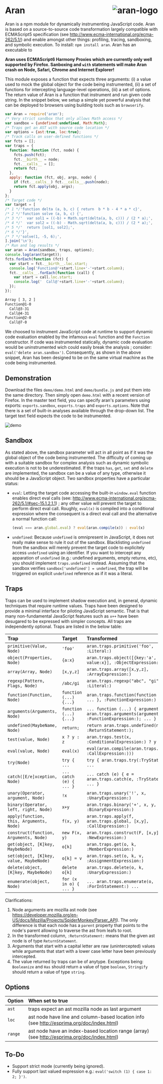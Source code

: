 # Aran <img src="aran.png" align="right" alt="aran-logo" title="Aran Linvail"/>

Aran is a npm module for dynamically instrumenting JavaScript code. Aran is based on a source-to-source code transformation largely compatible with ECMAScript5 specification (see http://www.ecma-international.org/ecma-262/5.1/) and enable amongst other things: profiling, tracing, sandboxing, and symbolic execution. To install: `npm install aran`. Aran has an executable to 

**Aran uses ECMAScript6 Harmony Proxies which are currently only well supported by Firefox. Sanboxing and `with` statements will make Aran crash on Node, Safari, Chrome and Internet Explorer!**

This module exposes a function that expects three arguments: (i) a value used to mock the global object for the code being instrumented, (ii) a set of functions for intercepting language-level operations, (iii) a set of options. The return value of Aran is a function that instrument and run given code string. In the snippet below, we setup a simple yet powerful analysis that can be deployed to browsers using building tools such as `browserify`.

```javascript
var Aran = require('aran');
/* Very strict sandbox that only allows Math access */
var sandbox = {undefined:undefined, Math:Math};
/* Traps get an AST with source code location */
var options = {ast:true, loc:true};
/* Track calls on user-defined functions */
var fcts = [];
var traps = {
  function: function (fct, node) {
    fcts.push(fct);
    fct.__birth__ = node;
    fct.__calls__ = [];
    return fct;
  },
  apply: function (fct, obj, args, node) {
    if (fct.__calls__) fct.__calls__.push(node);
    return fct.apply(obj, args);
  }
};
/* Target code */
var target = [
/* 1 */'function delta (a, b, c) { return  b * b - 4 * a * c}',
/* 2 */'function solve (a, b, c) {',
/* 3 */'  var sol1 = ((-b) + Math.sqrt(delta(a, b, c))) / (2 * a);',
/* 4 */'  var sol2 = ((-b) - Math.sqrt(delta(a, b, c))) / (2 * a);',
/* 5 */'  return [sol1, sol2];',
/* 6 */'}',
/* 7 */'solve(1, -5, 6);',
].join('\n');
/* Run and log results */
var aran = Aran(sandbox, traps, options);
console.log(aran(target));
fcts.forEach(function (fct) {
  var start = fct.__birth__.loc.start;
  console.log('Function@'+start.line+'-'+start.column);
  fct.__calls__.forEach(function (call) {
    var start = call.loc.start;
    console.log('  Call@'+start.line+'-'+start.column);
  });
});
```

```bash
Array [ 3, 2 ]
Function@1-0
  Call@3-31
  Call@4-31
Function@2-0
  Call@7-0
```

We choosed to instrument JavaScript code at runtime to support dynamic code evaluation enabled by the infamous `eval` function and the `Function` constructor. If code was instrumented statically, dynamic code evaluation would be uninstrumented wich could easily break the analysis ; consider: `eval('delete aran.sandbox')`. Consequently, as shown in the above snippet, Aran has been designed to be on the same virtual machine as the code being instrumented.

## Demonstration

Download the files `demo/demo.html` and `demo/bundle.js` and put them into the same directory. Then simply open `demo.html` with a recent version of Firefox. In the master text field, you can specify aran's parameters using exports: `exports.sandbox`, `exports.traps` and `exports.options`. Note that there is a set of built-in analyses available through the drop-down list. The target text field expects the code to be instrumented.

<img src="demo.png" align="center" alt="demo" title="Demonstration"/>

## Sandbox

As stated above, the sandbox parameter will act in all point as if it was the global object of the code being instrumented. The difficulty of coming up with a suitable sandbox for complex analysis such as dynamic symbolic execution is not to be underestimated. If the traps `has`, `get`, `set` and `delete` are implemented, the sandbox can be a value of any type, otherwise it should be a JavaScript object. Two sandbox properties have a particular status:

  * `eval`: Letting the target code accessing the built-in `window.eval` function enables direct eval calls (see: http://www.ecma-international.org/ecma-262/5.1/#sec-15.1.2.1.1) ; any other value will prevent the target to perform direct eval call. Roughly, `eval(x)` is compiled into a conditional expression where the consequent is a direct eval call and the alternative a normal function call:
    
    ```javascript
    (eval === aran.global.eval) ? eval(aran.compile(x)) : eval(x)
    ```
  
  * `undefined`: Because `undefined` is omnipresent in JavaScript, it does not really make sense to rule it out of the sandbox. Blacklisting `undefined` from the sandbox will merely prevent the target code to explicitely access `undefined` using an identifier. If you want to intercept any apparation of `undefined` (e.g.: undefined arguments, empty returns, etc), you should implement `traps.undefined` instead. Assuming that the sandbox verifies `sandbox['undefined'] = undefined`, the trap will be triggered on explicit `undefined` reference as if it was a literal.

## Traps

Traps can be used to implement shadow execution and, in general, dynamic techniques that require runtime values. Traps have been designed to provide a minimal interface for piloting JavaScript semantic. That is that many non-fundamental JavaScript features such as `x++` have been desugared to be expressed with simpler concepts. All traps are independently optional. Traps are listed in the below table:

 Trap | Target | Transformed
:-----|:-------|:-----------
`primitive(Value, Node)` | `'foo'` | `aran.traps.primitive('foo', :Literal:)`
`object(Properties, Node)` | `{a:x}` | `aran.traps.object([{key:'a', value:x}], :ObjectExpression:)`
`array(Array, Node)` | `[x,y,z]` | `aran.traps.array([x,y,z], :ArrayExpression:)`
`regexp(Pattern, Flags, Node)` | `/abc/gi` | `aran.traps.regexp("abc", "gi", :Literal:)`
`function(Function, Node)` | `function (...) {...}` | `aran.traps.function(function (...) { ... }, :FunctionExpression:)`
`arguments(Arguments, Node)` | `function (...) {...}` | `... function (...) { arguments = aran.traps.arguments(arguments, :FunctionExpression:); ... } ...`
`undefined(MaybeName, Node)` | `return;` | `return aran.traps.undefined(null, :ReturnStatement:);`
`test(value, Node)` | `x ? y : z` | `aran.traps.test(x, :ConditionalExpression:) ? y : z`
`eval(value, Node)` | `eval(x)` | `eval(aran.compile(aran.traps.eval(x, :CallExpression:)))`
`try(Node)` | `try { ...` | `try { aran.traps.try(:TryStatement:) ...`
`catch([E/e]xception, Node)` | `... catch (e) { ... }` | `... catch (e) { e = aran.traps.catch(e, :TryStatement:); ... }`
`unary(Operator, argument, Node)` | `!x` | `aran.traps.unary('!', x, :UnaryExpression:)`
`binary(Operator, left, right, Node)` | `x+y` | `aran.traps.binary('+', x, y, :BinaryExpression:)`
`apply(function, this, Arguments, Node)` | `f(x, y)` | `aran.traps.apply(f, aran.traps.global, [x,y], :CallExpression:)`
`construct(function, Arguments, Node)` | `new F(x, y)` | `aran.traps.construct(F, [x,y], :NewExpression:)`
`get(object, [K]key, MaybeNode)` | `o[k]` | `aran.traps.get(o, k, :MemberExpression:)`
`set(object, [K]key, value, MaybeNode)` | `o[k] = v` | `aran.traps.set(o, k, v, :AssignmentExpression:)`
`delete(object, [K]key, MaybeNode)` | `delete o[k]` | `aran.traps.delete(o, k, :UnaryExpression:)`
`enumerate(object, Node)` | `for (x in o) { ... }` | `... aran.traps.enumerate(o, :ForInStatement:) ...`

Clarifications:

  1. Node arguments are mozilla ast node (see https://developer.mozilla.org/en-US/docs/Mozilla/Projects/SpiderMonkey/Parser_API). The only difference is that each node has a `parent` property that points to the node's parent allowing to traverse the ast from leafs to root.
  2. In the transformed column, `:ReturnStatement:` means that the given ast node is of type `ReturnStatement`.
  3. Arguments that start with a capital letter are raw (unintercepted) values while arguments that start with a lower case letter have been previously intercepted.
  4. The value returned by traps can be of anytype. Exceptions being: `Booleanize` and `Has` should return a value of type `boolean`, `Stringify` should return a value of type `string`.

## Options

Option  | When set to true
:-------|:----------------
`ast`   | traps expect an ast mozilla node as last argument
`loc`   | ast node have line and column-based location info (see http://esprima.org/doc/index.html)
`range` | ast node have an index-based location range (array) (see http://esprima.org/doc/index.html)

## To-Do

* Support strict mode (currently being ignored).
* Fully support last valued expression e.g.: `eval('switch (1) { case 1: 2; }')`.

<!-- 
## Remarks on traps

* `primitive`: primitive creation arise on the following literals:
    * `null`
    * `false`
    * `true`
    * numbers
    * strings

* `undefined`: valid `Cause` parameters are:
    * `'empty-return'`: return statement without argument.
    * `'no-return'`: function ending without any return statement.
    * `'argument-ID'`: `ID` is the name of the argument being undefined.
    * `'variable-ID'`: `ID` is the name of the variable being undefined.
    * `'explicit'`: identifier named `'undefined'` accessing the `undefined` value.

* `object`: guaranteed to contain plain data field whose values have been recursively intercepted. In particular, inline accessors (see: http://www.ecma-international.org/ecma-262/5.1/#sec-11.1.5) have been deplaced within to `Object.defineProperties`.

* `array`: elements have been intercepted.

* `booleanize`: valid `Cause` parameters are:
    * `'if'`
    * `'if-else'`
    * `'while'`
    * `'do-while'`
    * `'for'`
    * `'?:'`

* `stringify`: only used to perform direct call to `eval` as defined in http://www.ecma-international.org/ecma-262/5.1/#sec-15.1.2.1.1.

* `unary`: valid `Operator` parameters are:
    * `'-'`
    * `'+'`
    * `'!'`
    * `'~'`
    * `'typeof'`: given value is a raw `undefined` if the argument is an undefined identifier
    * `'void'`

* `binary`: valid `Operator` parameters are:
    * `'=='`
    * `'!='`
    * `'===`
    * `'!=='`
    * `'<'`
    * `'<='`
    * `'>'`
    * `'>='`
    * `'<<'`
    * `'>>'`
    * `'>>>'`
    * `'+'`
    * `'-'`
    * `'*'`
    * `'/'`
    * `'%'`
    * `'|'`
    * `'^'`
    * `'&'`
    * `'in'`
    * `'instanceof'`
    * `'..'`

* `get`, `set`, `delete`: the `property` parameter can either be:
    * A raw string if it came from a static property access (e.g. `o.a`).
    * A wrapped value if it came from a computed member expression (e.g. `o["a"]`).

* `exist`: only trap not inserted inside the target code ; triggered instead when scope lookup hits a `with` statement or the global object. The value returned by this trap should indicate whether the identifier exists in the environment-object. In the case of a `with` statement, a false value will make the lookup propagate to the enclosing scope. In the case of the global object, a false value will trigger a reference error.

### Precision concerning JavaScript semantic

You are free to return the value you want from trap calls, however be aware that doing so carelessly will most likely result into a modification of JavaScript semantic. For instance you are free to say that `1+1 = 11` (JCVD was right after all) but the target program will not behave the same after instrumentation. For those of you who want to stick close to JavaScript semantic here is a list of things to keep in mind when implementing traps:

* `object`: object literals verify below assertions:

    ```javascript
    var o = {a:1}
    assert(Object.getPrototypeOf(o) === Object.prototype);
    assert(JSON.stringify(Object.getOwnPropertyDescriptor(o, 'a')) === '{"value":1,"writable":true,"enumerable":true,"configurable":true}')
    ```

* `array`: array literals verify below assertions:

    ```javascript
    var xs = [1,2,3];
    assert(Object.getPrototypeOf(xs) === Array.prototype);
    assert(JSON.stringify(Object.getOwnPropertyDescriptor(xs, 1)) === '{"value":2,"writable":true,"enumerable":true,"configurable":true}');
    assert(JSON.stringify(Object.getOwnPropertyDescriptor(xs, 'length')) === '{"value":3,"writable":true,"enumerable":false,"configurable":false}');
    ```

    N.B.: The `length` property of JavaScript arrays has a special behavior described in http://www.ecma-international.org/ecma-262/5.1/#sec-15.4.

* `arguments`: pure data objects whose keys are numbers ; arguments objects verify the below assertions:

   ```javascript
   function f (x1, x2) {
     assert(Object.getPrototypeOf(arguments) === Object.prototype);
     assert(arguments.callee === f);
     assert(JSON.stringify(Object.getOwnPropertyDescriptor(arguments, 'callee')) === '{"writable":true,"enumerable":false,"configurable":true}');
     assert(JSON.stringify(Object.getOwnPropertyDescriptor(arguments, 'length')) === '{"value":5,"writable":true,"enumerable":false,"configurable":true}');
     assert(JSON.stringify(Object.getOwnPropertyDescriptor(arguments, 1)) === '{"value":12,"writable":true,"enumerable":true,"configurable":true}');
   }
   f(11,12,13,14,15);
   ```

   N.B.: The `arguments` object points to the same locations as the ones pointed by the formal parameters ; changing the value of a formal parameter also change the value of the corresponding argument's number field. Consequently, if `traps.undefined` is implemented, undefined arguments will be updated.  The behaviors described above do not hold in strict mode (which is ignored by Aran anyway).

* `function`: function literals verify below assertions:

    ```javascript
    var f = function (x, y, z) { return x+y+z };
    assert(Object.getPrototypeOf(f) === Function.prototype);
    assert(JSON.stringify(Object.getOwnPropertyDescriptor(f, 'length')) === '{"value":3,"writable":false,"enumerable":false,"configurable":false}');
    assert(JSON.stringify(Object.getOwnPropertyDescriptor(f, 'prototype')) === '{"value":{},"writable":true,"enumerable":false,"configurable":false}');
    assert(JSON.stringify(Object.getOwnPropertyDescriptor(f.prototype, 'constructor')) === '{"writable":true,"enumerable":false,"configurable":true}');
    assert(f.prototype.constructor === f);
    ```

* `regexp`: regular expression literals verify below assertions:

    ```javascript
    var r = /abc/gi;
    assert(Object.getPrototypeOf(r) === RegExp.prototype);
    assert(JSON.stringify(Object.getOwnPropertyDescriptor(r, 'global')) === '{"value":true,"writable":false,"enumerable":false,"configurable":false}');
    assert(JSON.stringify(Object.getOwnPropertyDescriptor(r, 'ignoreCase')) === '{"value":true,"writable":false,"enumerable":false,"configurable":false}');
    assert(JSON.stringify(Object.getOwnPropertyDescriptor(r, 'multiline')) === '{"value":false,"writable":false,"enumerable":false,"configurable":false}');
    assert(JSON.stringify(Object.getOwnPropertyDescriptor(r, 'lastIndex')) === '{"value":0,"writable":true,"enumerable":false,"configurable":false}');
    ```
 -->
